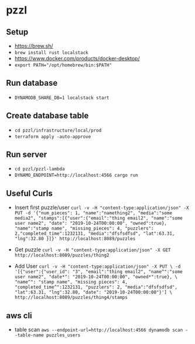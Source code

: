 # pzzl

## Setup
- https://brew.sh/
- `brew install rust localstack`
- https://www.docker.com/products/docker-desktop/
- `export PATH="/opt/homebrew/bin:$PATH"`

## Run database 
- `DYNAMODB_SHARE_DB=1 localstack start`

## Create database table
- `cd pzzl/infrastructure/local/prod`
- `terraform apply -auto-approve`

## Run server  
- `cd pzzl/pzzl-lambda` 
- `DYNAMO_ENDPOINT=http://localhost:4566 cargo run`

## Useful Curls
- Insert first puzzle/user 
`
curl -v -H "content-type:application/json" -X PUT -d '{"num_pieces": 1, "name":"namething2", "media":"some media2", "stamps":[{"user":{"email":"thing email2", "name":"some user name2", "date": "2019-10-24T00:00:00", "owned":true}, "name":"stamp name", "missing_pieces": 4, "puzzlers": 2,"completed_time":1232131, "media":"dfsfsdfsd", "lat":63.31, "lng":32.80 }]}' http://localhost:8089/puzzles
`

- Get puzzle 
`curl -v -H "content-type:application/json" -X GET http://localhost:8089/puzzles/thing2
` 
- Add User 
`curl -v -H "content-type:application/json" -X PUT \
-d '[{"user":{"user_id": "3", "email":"thing email2", "name^":"some user name2", "date*": "2019-10-24T00:00:00", "owned*":true}, \
             "name^": "stamp name", "missing pieces": 4, "completed_time^":1232131, "puzzlers": 2, "media":"dfsfsdfsd", "lat":63.31, "lng":32.80, "date": "2019-10-24T00:00:00"}'] \
http://localhost:8089/puzzles/thing4/stamps`

## aws cli
- table scan `aws --endpoint-url=http://localhost:4566 dynamodb scan --table-name puzzles_users`
